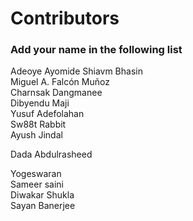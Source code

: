 
# Contributors

### Add your name in the following list

Adeoye Ayomide
Shiavm Bhasin <br>
Miguel A. Falcón Muñoz <br>
Charnsak Dangmanee <br>
Dibyendu Maji <br> 
Yusuf Adefolahan <br> 
Sw88t Rabbit <br>
Ayush Jindal <br>

Dada Abdulrasheed<br>

Yogeswaran<br>
Sameer saini<br>
Diwakar Shukla<br>
Sayan Banerjee<br>


